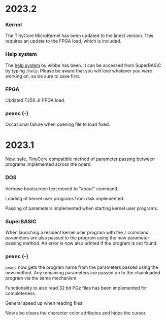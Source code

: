 # 2023.2

### Kernel
The TinyCore MicroKernel has been updated to the latest version. This requires an update to the FPGA load, which is included.

### Help system
The [help system](https://github.com/wibbe/foenix-help) by wibbe has been. It can be accessed from SuperBASIC by typing `/help`. Please be aware that you will lose whatever you were working on, so be sure to save first.

### FPGA
Updated F256 Jr FPGA load.

### pexec (-)
Occasional failure when opening file to load fixed.


# 2023.1
New, safe, TinyCore compatible method of parameter passing between programs implemented across the board.

### DOS
Verbose bootscreen text moved to "about" command.

Loading of kernel user programs from disk implemented.

Passing of parameters implemented when starting kernel user programs.

### SuperBASIC
When launching a resident kernel user program with the `/` command, parameters are also passed to the program using the new parameter passing method. An error is now also printed if the program is not found.

### pexec (-)
`pexec` now gets the program name from the parameters passed using the new method. Any remaining parameters are passed on to the chainloaded program via the same mechanism.

Functionality to also read 32 bit PGz files has been implemented for completeness.

General speed up when reading files.

Now also clears the character color attributes and hides the cursor.
